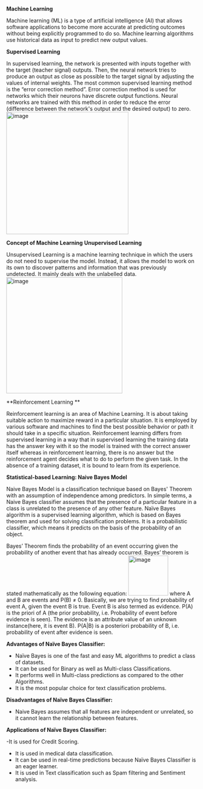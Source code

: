 **Machine Learning**

Machine learning (ML) is a type of artificial intelligence (AI) that allows software applications to become more accurate at predicting outcomes without being explicitly programmed to do so. Machine learning algorithms use historical data as input to predict new output values.

**Supervised Learning**

In supervised learning, the network is presented with inputs together with the target (teacher signal) outputs. Then, the neural network tries to produce an output as close as possible to the target signal by adjusting the values of internal weights. The most common supervised learning method is the “error correction method”. Error correction method is used for networks which their neurons have discrete output functions. Neural networks are trained with this method in order to reduce the error
(difference between the network's output and the desired output) to zero.
<img width="322" alt="image" src="https://user-images.githubusercontent.com/82272276/171100763-14012b87-de27-4049-9791-b39c5a6bfcd4.png">

**Concept of Machine Learning**
**Unupervised Learning**

Unsupervised Learning is a machine learning technique in which the users do not need to supervise the model. Instead, it allows the model to work on its own to discover patterns and information that was previously undetected. It mainly deals with the unlabelled data.
<img width="306" alt="image" src="https://user-images.githubusercontent.com/82272276/171101080-e32ee5eb-ee49-49a4-b6be-2c8ce8e707d5.png">

**Reinforcement Learning **

Reinforcement learning is an area of Machine Learning. It is about taking suitable action to maximize reward in a particular situation. It is employed by various software and machines to find the best possible behavior or path it should take in a specific situation. Reinforcement learning differs from supervised learning in a way that in supervised learning the training data has the answer key with it so the model is trained with the correct answer itself whereas in reinforcement learning, there is no answer but the reinforcement agent decides what to do to perform the given task. In the absence of a training dataset, it is bound to learn from its experience. 

**Statistical-based Learning: Naive Bayes Model**

Naive Bayes Model is a classification technique based on Bayes' Theorem with an assumption of independence among predictors. In simple terms, a Naive Bayes classifier assumes that the presence of a particular feature in a class is unrelated to the presence of any other feature.
Naïve Bayes algorithm is a supervised learning algorithm, which is based on Bayes theorem and used for solving classification problems. It is a probabilistic classifier, which means it predicts on the basis of the probability of an object.

Bayes’ Theorem finds the probability of an event occurring given the probability of another event that has already occurred. Bayes’ theorem is stated mathematically as the following equation:
<img width="105" alt="image" src="https://user-images.githubusercontent.com/82272276/171103777-f541083d-297a-4684-8405-135cb96564d8.png">
where A and B are events and P(B) ≠ 0.
Basically, we are trying to find probability of event A, given the event B is true. Event B is also termed as evidence.
P(A) is the priori of A (the prior probability, i.e. Probability of event before evidence is seen). 
The evidence is an attribute value of an unknown instance(here, it is event B).
P(A|B) is a posteriori probability of B, i.e. probability of event after evidence is seen.

**Advantages of Naïve Bayes Classifier:**
- Naïve Bayes is one of the fast and easy ML algorithms to predict a class of datasets.
- It can be used for Binary as well as Multi-class Classifications.
- It performs well in Multi-class predictions as compared to the other Algorithms.
- It is the most popular choice for text classification problems.

**Disadvantages of Naïve Bayes Classifier:**

- Naive Bayes assumes that all features are independent or unrelated, so it cannot learn the relationship between features.

**Applications of Naïve Bayes Classifier:**

-It is used for Credit Scoring.
- It is used in medical data classification.
- It can be used in real-time predictions because Naïve Bayes Classifier is an eager learner.
- It is used in Text classification such as Spam filtering and Sentiment analysis.
